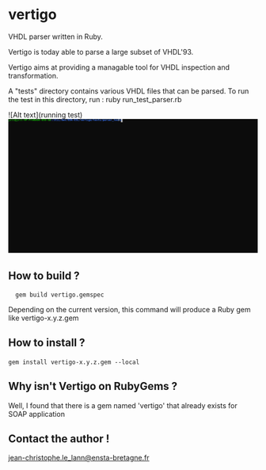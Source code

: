 # vertigo
VHDL parser written in Ruby.

Vertigo is today able to parse a large subset of VHDL'93.

Vertigo aims at providing a managable tool for VHDL inspection and transformation.

A "tests" directory contains various VHDL files that can be parsed.
To run the test in this directory, run :
ruby run_test_parser.rb


![Alt text](running test)
<img src="./doc/run_test.svg">

## How to build ?
      gem build vertigo.gemspec

Depending on the current version, this command will produce a Ruby gem  like vertigo-x.y.z.gem

## How to install ?
    gem install vertigo-x.y.z.gem --local

## Why isn't Vertigo on RubyGems ?
  Well, I found that there is a gem named 'vertigo' that already exists for SOAP application

## Contact the author !
  jean-christophe.le_lann@ensta-bretagne.fr
  
